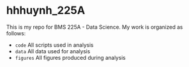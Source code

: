 # hhhuynh_225A
 
 This is my repo for BMS 225A - Data Science. My work is organized as follows:

- `code` All scripts used in analysis
- `data` All data used for analysis
- `figures` All figures produced during analysis